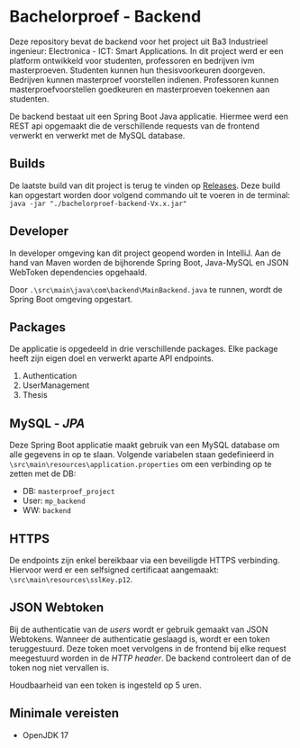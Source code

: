 # Bachelorproef - Backend

Deze repository bevat de backend voor het project uit Ba3 Industrieel ingenieur: Electronica - ICT: Smart Applications. In dit project werd er een platform ontwikkeld voor studenten, professoren en bedrijven ivm masterproeven. Studenten kunnen hun thesisvoorkeuren doorgeven. Bedrijven kunnen masterproef voorstellen indienen. Professoren kunnen masterproefvoorstellen goedkeuren en masterproeven toekennen aan studenten.

De backend bestaat uit een Spring Boot Java applicatie. Hiermee werd een REST api opgemaakt die de verschillende requests van de frontend verwerkt en verwerkt met de MySQL database.

## Builds
De laatste build van dit project is terug te vinden op [Releases](https://github.com/Lukasdewachter/bachelorproef-backend/releases). Deze build kan opgestart worden door volgend commando uit te voeren in de terminal: `java -jar "./bachelorproef-backend-Vx.x.jar"`

## Developer
In developer omgeving kan dit project geopend worden in IntelliJ. Aan de hand van Maven worden de bijhorende Spring Boot, Java-MySQL en JSON WebToken dependencies opgehaald.

Door `.\src\main\java\com\backend\MainBackend.java` te runnen, wordt de Spring Boot omgeving opgestart.

## Packages
De applicatie is opgedeeld in drie verschillende packages. Elke package heeft zijn eigen doel en verwerkt aparte API endpoints.
1. Authentication
2. UserManagement
3. Thesis

## MySQL - *JPA*
Deze Spring Boot applicatie maakt gebruik van een MySQL database om alle gegevens in op te slaan. Volgende variabelen staan gedefinieerd in `\src\main\resources\application.properties` om een verbinding op te zetten met de DB:
* DB: `masterproef_project`  
* User: `mp_backend`  
* WW: `backend`

## HTTPS
De endpoints zijn enkel bereikbaar via een beveiligde HTTPS verbinding. Hiervoor werd er een selfsigned certificaat aangemaakt: `\src\main\resources\sslKey.p12`. 

## JSON Webtoken
Bij de authenticatie van de *users* wordt er gebruik gemaakt van JSON Webtokens. Wanneer de authenticatie geslaagd is, wordt er een token teruggestuurd. Deze token moet vervolgens in de frontend bij elke request meegestuurd worden in de *HTTP header*. De backend controleert dan of de token nog niet vervallen is.

Houdbaarheid van een token is ingesteld op 5 uren.

## Minimale vereisten
* OpenJDK 17